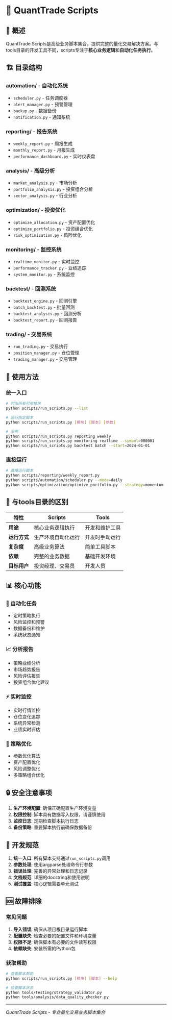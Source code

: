 # 🚀 QuantTrade Scripts

## 📖 概述

QuantTrade Scripts是高级业务脚本集合，提供完整的量化交易解决方案。与tools目录的开发工具不同，scripts专注于**核心业务逻辑**和**自动化任务执行**。

## 🏗️ 目录结构

### automation/ - 自动化系统
- `scheduler.py` - 任务调度器
- `alert_manager.py` - 预警管理
- `backup.py` - 数据备份
- `notification.py` - 通知系统

### reporting/ - 报告系统  
- `weekly_report.py` - 周报生成
- `monthly_report.py` - 月报生成
- `performance_dashboard.py` - 实时仪表盘

### analysis/ - 高级分析
- `market_analysis.py` - 市场分析
- `portfolio_analysis.py` - 投资组合分析
- `sector_analysis.py` - 行业分析

### optimization/ - 投资优化
- `optimize_allocation.py` - 资产配置优化
- `optimize_portfolio.py` - 投资组合优化
- `risk_optimization.py` - 风险优化

### monitoring/ - 监控系统
- `realtime_monitor.py` - 实时监控
- `performance_tracker.py` - 业绩追踪
- `system_monitor.py` - 系统监控

### backtest/ - 回测系统
- `backtest_engine.py` - 回测引擎
- `batch_backtest.py` - 批量回测
- `backtest_analysis.py` - 回测分析
- `backtest_report.py` - 回测报告

### trading/ - 交易系统
- `run_trading.py` - 交易执行
- `position_manager.py` - 仓位管理
- `trading_manager.py` - 交易管理

## 🚀 使用方法

### 统一入口
```bash
# 列出所有可用模块
python scripts/run_scripts.py --list

# 运行指定脚本
python scripts/run_scripts.py [模块] [脚本] [参数]

# 示例
python scripts/run_scripts.py reporting weekly
python scripts/run_scripts.py monitoring realtime --symbol=000001
python scripts/run_scripts.py backtest batch --start=2024-01-01
```

### 直接运行
```bash
# 直接运行脚本
python scripts/reporting/weekly_report.py
python scripts/automation/scheduler.py --mode=daily
python scripts/optimization/optimize_portfolio.py --strategy=momentum
```

## 🔧 与tools目录的区别

| 特性 | Scripts | Tools |
|------|---------|--------|
| **用途** | 核心业务逻辑执行 | 开发和维护工具 |
| **运行方式** | 生产环境自动化运行 | 开发时手动运行 |
| **复杂度** | 高级业务算法 | 简单工具脚本 |
| **依赖** | 完整的业务数据 | 基础开发环境 |
| **目标用户** | 投资经理、交易员 | 开发人员 |

## 📊 核心功能

### 🤖 自动化任务
- 定时策略执行
- 风险监控和预警
- 数据备份和维护
- 系统状态通知

### 📈 分析报告
- 策略业绩分析
- 市场趋势报告
- 风险评估报告
- 投资组合优化建议

### ⚡ 实时监控
- 实时行情监控
- 仓位变化追踪  
- 系统异常检测
- 业绩实时评估

### 🎯 策略优化
- 参数优化算法
- 资产配置优化
- 风险调整优化
- 多策略组合优化

## 🔒 安全注意事项

1. **生产环境配置**: 确保正确配置生产环境变量
2. **权限控制**: 脚本具有数据写入权限，请谨慎使用
3. **监控日志**: 定期检查脚本执行日志
4. **备份策略**: 重要脚本执行前确保数据备份

## 📝 开发规范

1. **统一入口**: 所有脚本支持通过`run_scripts.py`调用
2. **参数处理**: 使用argparse处理命令行参数
3. **错误处理**: 完善的异常处理和日志记录
4. **文档规范**: 详细的docstring和使用说明
5. **测试覆盖**: 核心逻辑需要单元测试

## 🆘 故障排除

### 常见问题
1. **导入错误**: 确保从项目根目录运行脚本
2. **配置缺失**: 检查必要的配置文件和环境变量
3. **权限不足**: 确保脚本有必要的文件读写权限
4. **依赖缺失**: 安装所需的Python包

### 获取帮助
```bash
# 查看脚本帮助
python scripts/run_scripts.py [模块] [脚本] --help

# 检查脚本状态
python tools/testing/strategy_validator.py
python tools/analysis/data_quality_checker.py
```

---

*QuantTrade Scripts - 专业量化交易业务脚本集合*
